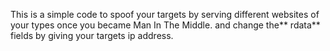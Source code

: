 This is a simple code to spoof your targets by serving different websites of your types once you became Man In The Middle.
and change the** rdata** fields by giving your targets ip address.
